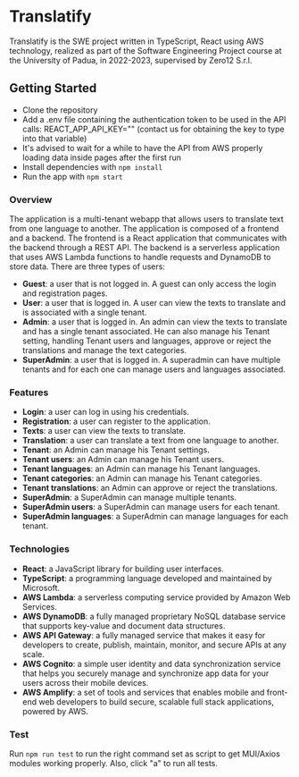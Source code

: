 # Translatify

Translatify is the SWE project written in TypeScript, React using AWS technology, realized as part of the Software Engineering Project course at the University of Padua, in 2022-2023, supervised by Zero12 S.r.l.

## Getting Started

- Clone the repository
- Add a .env file containing the authentication token to be used in the API calls: REACT_APP_API_KEY="" (contact us for obtaining the key to type into that variable)
- It's advised to wait for a while to have the API from AWS properly loading data inside pages after the first run
- Install dependencies with `npm install`
- Run the app with `npm start`

### Overview

The application is a multi-tenant webapp that allows users to translate text from one language to another. The application is composed of a frontend and a backend. The frontend is a React application that communicates with the backend through a REST API. The backend is a serverless application that uses AWS Lambda functions to handle requests and DynamoDB to store data.
There are three types of users:

- **Guest**: a user that is not logged in. A guest can only access the login and registration pages.
- **User**: a user that is logged in. A user can view the texts to translate and is associated with a single tenant.
- **Admin**: a user that is logged in. An admin can view the texts to translate and has a single tenant associated.
He can also manage his Tenant setting, handling Tenant users and languages, approve or reject the translations and manage the text categories.
- **SuperAdmin**: a user that is logged in. A superadmin can have multiple tenants and for each one can manage users and languages associated.

### Features

- **Login**: a user can log in using his credentials.
- **Registration**: a user can register to the application.
- **Texts**: a user can view the texts to translate.
- **Translation**: a user can translate a text from one language to another.
- **Tenant**: an Admin can manage his Tenant settings.
- **Tenant users**: an Admin can manage his Tenant users.
- **Tenant languages**: an Admin can manage his Tenant languages.
- **Tenant categories**: an Admin can manage his Tenant categories.
- **Tenant translations**: an Admin can approve or reject the translations.
- **SuperAdmin**: a SuperAdmin can manage multiple tenants.
- **SuperAdmin users**: a SuperAdmin can manage users for each tenant.
- **SuperAdmin languages**: a SuperAdmin can manage languages for each tenant.

### Technologies

- **React**: a JavaScript library for building user interfaces.
- **TypeScript**: a programming language developed and maintained by Microsoft.
- **AWS Lambda**: a serverless computing service provided by Amazon Web Services.
- **AWS DynamoDB**: a fully managed proprietary NoSQL database service that supports key-value and document data structures.
- **AWS API Gateway**: a fully managed service that makes it easy for developers to create, publish, maintain, monitor, and secure APIs at any scale.
- **AWS Cognito**: a simple user identity and data synchronization service that helps you securely manage and synchronize app data for your users across their mobile devices.
- **AWS Amplify**: a set of tools and services that enables mobile and front-end web developers to build secure, scalable full stack applications, powered by AWS.

### Test

Run `npm run test` to run the right command set as script to get MUI/Axios modules working properly.
Also, click "a" to run all tests.
